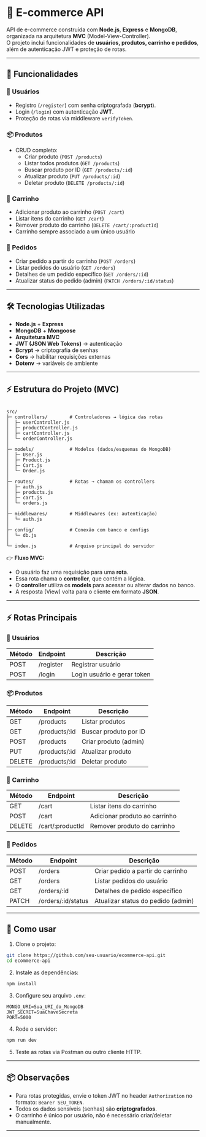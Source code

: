 
# 🛒 E-commerce API

API de e-commerce construída com **Node.js**, **Express** e **MongoDB**, organizada na arquitetura **MVC** (Model-View-Controller).  
O projeto inclui funcionalidades de **usuários, produtos, carrinho e pedidos**, além de autenticação JWT e proteção de rotas.

---

## 🚀 Funcionalidades

### 👤 Usuários
- Registro (`/register`) com senha criptografada (**bcrypt**).
- Login (`/login`) com autenticação **JWT**.
- Proteção de rotas via middleware `verifyToken`.

### 📦 Produtos
- CRUD completo:
  - Criar produto (`POST /products`)
  - Listar todos produtos (`GET /products`)
  - Buscar produto por ID (`GET /products/:id`)
  - Atualizar produto (`PUT /products/:id`)
  - Deletar produto (`DELETE /products/:id`)

### 🛒 Carrinho
- Adicionar produto ao carrinho (`POST /cart`)
- Listar itens do carrinho (`GET /cart`)
- Remover produto do carrinho (`DELETE /cart/:productId`)
- Carrinho sempre associado a um único usuário

### 📑 Pedidos
- Criar pedido a partir do carrinho (`POST /orders`)
- Listar pedidos do usuário (`GET /orders`)
- Detalhes de um pedido específico (`GET /orders/:id`)
- Atualizar status do pedido (admin) (`PATCH /orders/:id/status`)

---

## 🛠 Tecnologias Utilizadas
- **Node.js** + **Express**
- **MongoDB** + **Mongoose**
- **Arquitetura MVC**
- **JWT (JSON Web Tokens)** → autenticação
- **Bcrypt** → criptografia de senhas
- **Cors** → habilitar requisições externas
- **Dotenv** → variáveis de ambiente

---

## ⚡ Estrutura do Projeto (MVC)

```

src/
├─ controllers/        # Controladores → lógica das rotas
│  ├─ userController.js
│  ├─ productController.js
│  ├─ cartController.js
│  └─ orderController.js
│
├─ models/             # Modelos (dados/esquemas do MongoDB)
│  ├─ User.js
│  ├─ Product.js
│  ├─ Cart.js
│  └─ Order.js
│
├─ routes/             # Rotas → chamam os controllers
│  ├─ auth.js
│  ├─ products.js
│  ├─ cart.js
│  └─ orders.js
│
├─ middlewares/        # Middlewares (ex: autenticação)
│  └─ auth.js
│
├─ config/             # Conexão com banco e configs
│  └─ db.js
│
└─ index.js            # Arquivo principal do servidor

````

👉 **Fluxo MVC:**  
- O usuário faz uma requisição para uma **rota**.  
- Essa rota chama o **controller**, que contém a lógica.  
- O **controller** utiliza os **models** para acessar ou alterar dados no banco.  
- A resposta (View) volta para o cliente em formato **JSON**.  

---

## ⚡ Rotas Principais

### 👤 Usuários
| Método | Endpoint | Descrição |
|--------|----------|-----------|
| POST   | /register | Registrar usuário |
| POST   | /login    | Login usuário e gerar token |

### 📦 Produtos
| Método | Endpoint | Descrição |
|--------|----------|-----------|
| GET    | /products | Listar produtos |
| GET    | /products/:id | Buscar produto por ID |
| POST   | /products | Criar produto (admin) |
| PUT    | /products/:id | Atualizar produto |
| DELETE | /products/:id | Deletar produto |

### 🛒 Carrinho
| Método | Endpoint | Descrição |
|--------|----------|-----------|
| GET    | /cart | Listar itens do carrinho |
| POST   | /cart | Adicionar produto ao carrinho |
| DELETE | /cart/:productId | Remover produto do carrinho |

### 📑 Pedidos
| Método | Endpoint | Descrição |
|--------|----------|-----------|
| POST   | /orders | Criar pedido a partir do carrinho |
| GET    | /orders | Listar pedidos do usuário |
| GET    | /orders/:id | Detalhes de pedido específico |
| PATCH  | /orders/:id/status | Atualizar status do pedido (admin) |

---

## 🔑 Como usar

1. Clone o projeto:

```bash
git clone https://github.com/seu-usuario/ecommerce-api.git
cd ecommerce-api
````

2. Instale as dependências:

```bash
npm install
```

3. Configure seu arquivo `.env`:

```
MONGO_URI=Sua_URI_do_MongoDB
JWT_SECRET=SuaChaveSecreta
PORT=5000
```

4. Rode o servidor:

```bash
npm run dev
```

5. Teste as rotas via Postman ou outro cliente HTTP.

---

## 📦 Observações

* Para rotas protegidas, envie o token JWT no header `Authorization` no formato:
  `Bearer SEU_TOKEN`.
* Todos os dados sensíveis (senhas) são **criptografados**.
* O carrinho é único por usuário, não é necessário criar/deletar manualmente.

---
